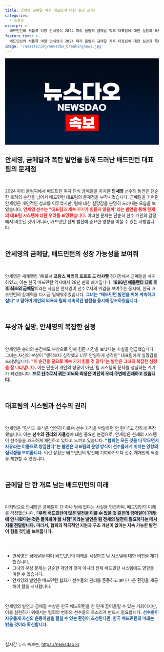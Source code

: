 ```yaml
---
title: 안세영 금메달 이후 대표팀에 대한 실망 공개!
categories:
  - 스포츠
excerpt: >
  배드민턴의 셔틀콕 여왕 안세영이 2024 파리 올림픽 금메달 직후 대표팀에 대한 실망과 폭탄 발언으로 화제. 협회가 방임하고 있다는 그의 발언이 배드민턴계에 큰 반향을 일으키고 있다.
feature_text: >
  배드민턴의 셔틀콕 여왕 안세영이 2024 파리 올림픽 금메달 직후 대표팀에 대한 실망과 폭탄 발언으로 화제. 협회가 방임하고 있다는 그의 발언이 배드민턴계에 큰 반향을 일으키고 있다.
image: '/assets/img/newsdao_breakingnews.jpg'
---
```


<p><img src="/assets/img/newsdao_breakingnews.jpg" alt="bookingtag 속보" /></p>

<h2 data-ke-size="size26">안세영, 금메달과 폭탄 발언을 통해 드러난 배드민턴 대표팀의 문제점</h2>

<p data-ke-size="size16">&nbsp;</p>

<p data-ke-size="size16">2024 파리 올림픽에서 배드민턴 여자 단식 금메달을 차지한 <b>안세영</b> 선수의 발언은 단순한 축하의 순간을 넘어서 배드민턴 대표팀의 문제점을 부각시켰습니다. 금메달을 거머쥔 안세영은 개인적인 성과를 이루었지만, 팀에 대한 실망감을 분명히 드러내는 모습을 보였습니다. <b><span style="color: #ee2323;">안세영 선수는 "대표팀과 계속 가기가 힘들지 않을까"라는 발언을 통해 현재의 대표팀 시스템에 대한 우려를 표명했습니다.</span></b> 이러한 문제는 단순히 선수 개인의 감정에서 비롯된 것이 아니라, 배드민턴 전체 발전에 중요한 영향을 미칠 수 있는 사항입니다.</p>

<p data-ke-size="size16">&nbsp;</p>

<h2 data-ke-size="size26">안세영의 금메달, 배드민턴의 성장 가능성을 보여줘</h2>

<p data-ke-size="size16">&nbsp;</p>

<p data-ke-size="size16">안세영은 세계랭킹 1위로서 <b>프랑스 파리의 포르트 드 라샤펠</b> 경기장에서 금메달을 차지하였고, 이는 한국 배드민턴 역사에서 28년 만의 쾌거입니다. <b><span style="background-color: #21538527;">1996년 애틀랜타 대회 이후 최초의 금메달</span></b>이라는 사실은 안세영이 선수로서의 위엄을 보여주는 동시에, 한국 배드민턴의 잠재력을 다시금 일깨워주었습니다. <b><span style="color: #1a5490;">그녀는 "배드민턴 발전을 위해 계속하고 싶다"고 말하며 개인의 의욕과 팀의 지속적인 발전을 동시에 강조하였습니다.</span></b></p>

<p data-ke-size="size16">&nbsp;</p>

<h2 data-ke-size="size26">부상과 실망, 안세영의 복잡한 심정</h2>

<p data-ke-size="size16">&nbsp;</p>

<p data-ke-size="size16">안세영은 승리의 순간에도 부상으로 인해 힘든 시간을 보냈다는 사실을 언급했습니다. 그녀는 자신의 부상이 "생각보다 심각했고 너무 안일하게 생각한" 대표팀에게 실망감을 드러냈습니다. <b><span style="color: #ee2323;">"이 순간을 끝으로 계속 가기 힘들 것 같다"는 발언은 그녀의 복잡한 심정을 잘 나타냅니다.</span></b> 이는 단순히 개인의 성공이 아닌, 팀 시스템의 문제를 성찰하는 계기가 되었습니다. <b><span style="background-color: #21538527;">프로 선수로서 겪는 고뇌와 희생은 여전히 우리 주변에 존재하고 있습니다.</span></b></p>

<p data-ke-size="size16">&nbsp;</p>

<h2 data-ke-size="size26">대표팀의 시스템과 선수의 권리</h2>

<p data-ke-size="size16">&nbsp;</p>

<p data-ke-size="size16">안세영은 "단식과 복식은 엄연히 다르며 선수 자격을 박탈하면 안 된다"고 강하게 주장했습니다. 이는 <b>선수의 권리와 자율성</b>에 대한 중요한 논점으로, 안세영은 현재의 시스템이 선수들을 과도하게 제한하고 있다고 느끼고 있습니다. <b><span style="color: #1a5490;">"협회는 모든 것을 다 막으면서 자유라는 이름으로 방임한다"는 발언은 대표팀의 운영 방식이 선수들에게 미치는 영향의 심각성을 보여줍니다.</span></b> 이런 상황은 배드민턴의 발전에 기여하기보다 선수 개개인의 역량을 제한할 수 있습니다.</p>

<p data-ke-size="size16">&nbsp;</p>

<h2 data-ke-size="size26">금메달 단 한 개로 남는 배드민턴의 미래</h2>

<p data-ke-size="size16">&nbsp;</p>

<p data-ke-size="size16">마지막으로 안세영은 금메달이 단 하나 밖에 없다는 사실을 언급하며, 배드민턴의 미래를 걱정했습니다. <b><span style="background-color: #21538527;">"우리 배드민턴이 많은 발전을 이룰 수 있을 것 같은데 금메달이 1개밖에 안 나왔다는 것은 돌아봐야 할 시점"이라는 발언은 팀 전체의 발전이 필요하다는 메시지를 전달합니다.</span></b> <b>따라서, 협회의 적극적인 지원과 구조 개선이 없이는 지속 가능한 발전이 힘들 것임을 보여줍니다.</b></p>

<p data-ke-size="size16">&nbsp;</p>

<hr style="height: 1px; border: 0; background-color: #eee;" />

<ul>
  <li>안세영은 금메달을 따며 배드민턴의 미래를 걱정하고 팀 시스템에 대한 비판을 제기했습니다.</li>
  <li>그녀의 부상 문제는 단순한 개인의 것이 아니라 전체 배드민턴 시스템에도 영향을 미칠 수 있습니다.</li>
  <li>안세영의 발언은 배드민턴 협회가 선수들의 권리를 존중하고 보다 나은 환경을 제공해야 함을 시사합니다.</li>
</ul>

<p data-ke-size="size16">&nbsp;</p>

<p data-ke-size="size16">안세영의 발언과 금메달 수상은 한국 배드민턴을 한 단계 끌어올릴 수 있는 기회이지만, 이를 실현하기 위해서는 협회의 변화와 선수들의 목소리가 반드시 필요합니다. <b><span style="color: #1a5490;">선수들이 자유롭게 자신의 운동이념을 펼칠 수 있는 환경이 조성된다면, 한국 배드민턴의 미래는 밝을 것이라 확신합니다.</span></b></p>

<p data-ke-size="size16">&nbsp;</p>
실시간 뉴스 속보는, <a href="https://newsdao.kr" rel="dofollow">https://newsdao.kr</a>


